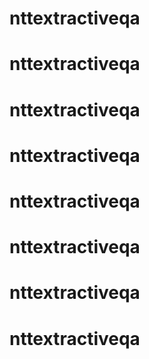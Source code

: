 # nttextractiveqa
# nttextractiveqa
# nttextractiveqa
# nttextractiveqa
# nttextractiveqa
# nttextractiveqa
# nttextractiveqa
# nttextractiveqa
